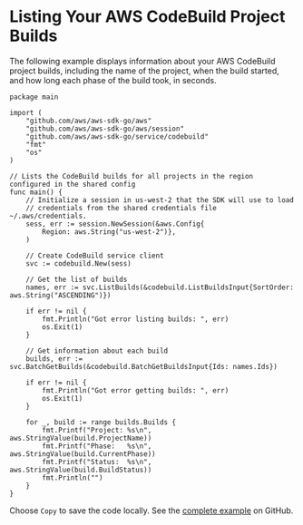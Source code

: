 # Listing Your AWS CodeBuild Project Builds<a name="cb-example-list-builds"></a>

The following example displays information about your AWS CodeBuild project builds, including the name of the project, when the build started, and how long each phase of the build took, in seconds\.

```
package main

import (
    "github.com/aws/aws-sdk-go/aws"
    "github.com/aws/aws-sdk-go/aws/session"
    "github.com/aws/aws-sdk-go/service/codebuild"
    "fmt"
    "os"
)

// Lists the CodeBuild builds for all projects in the region configured in the shared config
func main() {
    // Initialize a session in us-west-2 that the SDK will use to load
    // credentials from the shared credentials file ~/.aws/credentials.
    sess, err := session.NewSession(&aws.Config{
        Region: aws.String("us-west-2")},
    )

    // Create CodeBuild service client
    svc := codebuild.New(sess)

    // Get the list of builds
    names, err := svc.ListBuilds(&codebuild.ListBuildsInput{SortOrder: aws.String("ASCENDING")})

    if err != nil {
        fmt.Println("Got error listing builds: ", err)
        os.Exit(1)
    }

    // Get information about each build
    builds, err := svc.BatchGetBuilds(&codebuild.BatchGetBuildsInput{Ids: names.Ids})

    if err != nil {
        fmt.Println("Got error getting builds: ", err)
        os.Exit(1)
    }

    for _, build := range builds.Builds {
        fmt.Printf("Project: %s\n", aws.StringValue(build.ProjectName))
        fmt.Printf("Phase:   %s\n", aws.StringValue(build.CurrentPhase))
        fmt.Printf("Status:  %s\n", aws.StringValue(build.BuildStatus))
        fmt.Println("")
    }
}
```

Choose `Copy` to save the code locally\. See the [complete example](https://github.com/awsdocs/aws-doc-sdk-examples/blob/master/go/example_code/codebuild/cb_list_builds.go) on GitHub\.